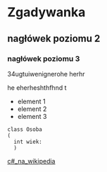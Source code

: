 # Zgadywanka

## nagłówek poziomu 2

### nagłówek poziomu 3

34ugtuiwenignerohe herhr

he eherheshthfhnd t

- element 1
- element 2
- element 3

``` cSHARP
class Osoba
(
  int wiek:
  )

```

[c#_na_wikipedia](https://pl.wikipedia.org/wiki/C_Sharp)
